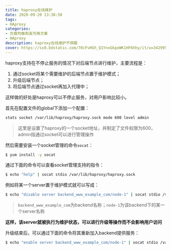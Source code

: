 ```yaml
---
title: haproxy在线维护
date: 2020-09-20 13:38:58
tags:
- HAproxy
categories: 
- 负载均衡和高可用方案
- HAproxy
description: haproxy在线维护不停服
cover: https://ss0.bdstatic.com/70cFvHSh_Q1YnxGkpoWK1HF6hhy/it/u=3429957096,767347968&fm=26&gp=0.jpg
---
```




haproxy支持在不停止服务的情况下对后端节点进行维护，主要流程是：

1. 通过socket将某个需要维护的后端节点置于维护模式；
2. 升级后端节点；
3. 将后端节点通过socket再加入代理中；



这样做的好处是haproxy可以不停止服务，对用户影响比较小。



首先在配置文件的global下添加一个配置：

```bash
stats socket /var/lib/haproxy/haproxy.sock mode 600 level admin
```

> 这里是设置了haproxy的一个socket地址，并制定了文件权限为600，admin指通过socket可以进行管理操作



然后需要安装一个socket管理的命令`socat`：

```bash
$ yum install -y socat
```



通过下面的命令可以查看socket管理支持的指令：

```bash
$ echo "help" | socat stdio /var/lib/haproxy/haproxy.sock
```



例如将某一个server置于维护模式就可以写成：

```bash
$ echo "disable server backend_www_example_com/node-1" | socat stdio /var/lib/haproxy/haproxy.sock
```

> `backend_www_example_com`为backend名称；`node-1`为该backend下的某一个server名称



**这样，该server就被执行为维护状态，可以进行升级等操作而不会影响用户访问**



升级结束后，可以通过下面的命令将其重新加入backend提供服务：

```bash
$ echo "enable server backend_www_example_com/node-1" | socat stdio /var/lib/haproxy/haproxy.sock
```

